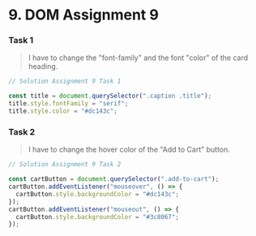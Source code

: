 # 9. DOM Assignment 9

### Task 1
> I have to change the "font-family" and the font "color" of the card heading.

```javascript
// Solution Assignment 9 Task 1

const title = document.querySelector(".caption .title");
title.style.fontFamily = "serif";
title.style.color = "#dc143c";
```


### Task 2
> I have to change the hover color of the "Add to Cart" button.

```javascript
// Solution Assignment 9 Task 2

const cartButton = document.querySelector(".add-to-cart");
cartButton.addEventListener("mouseover", () => {
  cartButton.style.backgroundColor = "#dc143c";
});
cartButton.addEventListener("mouseout", () => {
  cartButton.style.backgroundColor = "#3c8067";
});
```